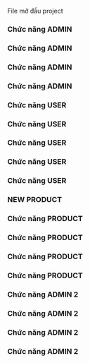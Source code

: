 File mở đầu project


### Chức năng ADMIN
### Chức năng ADMIN
### Chức năng ADMIN
### Chức năng ADMIN

### Chức năng USER
### Chức năng USER
### Chức năng USER
### Chức năng USER
### Chức năng USER


### NEW PRODUCT

### Chức năng PRODUCT
### Chức năng PRODUCT
### Chức năng PRODUCT
### Chức năng PRODUCT

### Chức năng ADMIN 2
### Chức năng ADMIN 2
### Chức năng ADMIN 2
### Chức năng ADMIN 2
